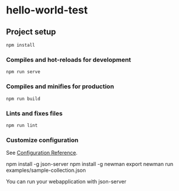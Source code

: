 # hello-world-test

## Project setup
```
npm install
```

### Compiles and hot-reloads for development
```
npm run serve
```

### Compiles and minifies for production
```
npm run build
```

### Lints and fixes files
```
npm run lint
```

### Customize configuration
See [Configuration Reference](https://cli.vuejs.org/config/).

npm install -g json-server
npm install -g newman
export
newman run examples/sample-collection.json

You can run your webapplication with json-server
